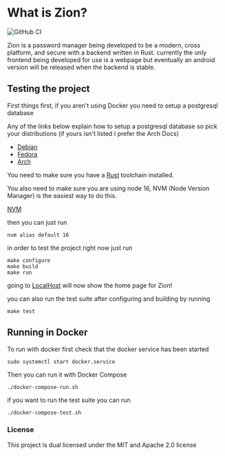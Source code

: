 # What is Zion?

![GitHub CI](https://github.com/ras-drive/Zion-Password-Manager/actions/workflows/rust.yml/badge.svg)

Zion is a password manager being developed to be a modern, cross platform, and secure with a
backend written in Rust. currently the only frontend being developed for use is a webpage but
eventually an android version will be released when the backend is stable.

## Testing the project

First things first, if you aren't using Docker you need to setup a postgresql database

Any of the links below explain how to setup a postgresql database so
pick your distributions (if yours isn't listed I prefer the Arch Docs)

* [Debian](https://wiki.debian.org/PostgreSql)
* [Fedora](https://docs.fedoraproject.org/en-US/quick-docs/postgresql/)
* [Arch](https://wiki.archlinux.org/title/PostgreSQL)

You need to make sure you have a [Rust](https://www.rust-lang.org/learn/get-started) toolchain installed.

You also need to make sure you are using node 16, NVM (Node Version Manager) is the easiest way to do this.

[NVM](https://github.com/nvm-sh/nvm)

then you can just run

```shell
nvm alias default 16
```

in order to test the project right now just run

```shell
make configure
make build
make run
```

going to [LocalHost](http://127.0.0.1:8080/) will now show the home page for Zion!

you can also run the test suite after configuring and building by running

```shell
make test
```

## Running in Docker

To run with docker first check that the docker service has been started

```shell
sudo systemctl start docker.service
```

Then you can run it with Docker Compose

```shell
./docker-compose-run.sh
```

if you want to run the test suite you can run

```shell
./docker-compose-test.sh
```

### License

This project is dual licensed under the MIT and Apache 2.0 license
